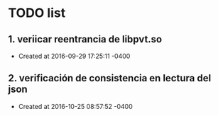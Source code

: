 # TODO list
## 1. veriicar reentrancia de libpvt.so
- Created at   2016-09-29 17:25:11 -0400

## 2. verificación de consistencia en lectura del json
- Created at   2016-10-25 08:57:52 -0400

